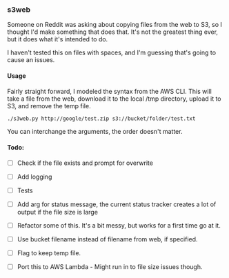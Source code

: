 ### s3web
Someone on Reddit was asking about copying files from the web to S3, so I thought I'd make something that does that.
It's not the greatest thing ever, but it does what it's intended to do.

I haven't tested this on files with spaces, and I'm guessing that's going to cause an issues.

#### Usage
Fairly straight forward, I modeled the syntax from the AWS CLI. This will take a file from the web, download it to the local /tmp directory, upload it to S3, and remove the temp file.
```bash
./s3web.py http://google/test.zip s3://bucket/folder/test.txt
```
You can interchange the arguments, the order doesn't matter.

#### Todo:
- [ ] Check if the file exists and prompt for overwrite
- [ ] Add logging
- [ ] Tests
- [ ] Add arg for status message, the current status tracker creates a lot of output if the file size is large
- [ ] Refactor some of this. It's a bit messy, but works for a first time go at it.
- [ ] Use bucket filename instead of filename from web, if specified.
- [ ] Flag to keep temp file.
- [ ] Port this to AWS Lambda - Might run in to file size issues though.

